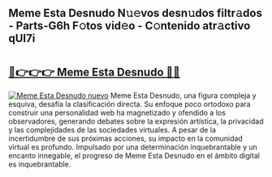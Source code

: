 ## Meme Esta Desnudo N𝚞𝚎vos desn𝚞dos filtr𝚊dos - Parts-G6h F𝚘tos vid𝚎o - C𝚘ntenido atr𝚊ctivo qUI7i

# <h2><a href="http://mb1acr.tromn.icu/?c=Meme+Esta+Desnudo">🔗👉👉👉 Meme Esta Desnudo 🔗🔗</a></h2>

[![Meme Esta Desnudo nuevo](https://i.imgur.com/pEAQMta.gif)](http://mb1acr.tromn.icu/?c=Meme+Esta+Desnudo)
Meme Esta Desnudo, una figura compleja y esquiva, desafía la clasificación directa. Su enfoque poco ortodoxo para construir una personalidad web ha magnetizado y ofendido a los observadores, generando debates sobre la expresión artística, la privacidad y las complejidades de las sociedades virtuales. A pesar de la incertidumbre de sus próximas acciones, su impacto en la comunidad virtual es profundo. Impulsado por una determinación inquebrantable y un encanto innegable, el progreso de Meme Esta Desnudo en el ámbito digital es inquebrantable.
